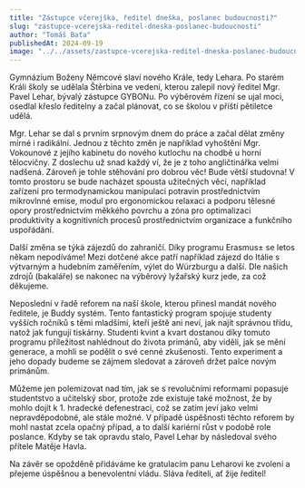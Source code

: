 ```yaml
---
title: "Zástupce včerejška, ředitel dneška, poslanec budoucnosti?"
slug: "zastupce-vcerejska-reditel-dneska-poslanec-budoucnosti"
author: "Tomáš Baťa"
publishedAt: 2024-09-19
image: "../../assets/zastupce-vcerejska-reditel-dneska-poslanec-budoucnosti/01.png"
---
```


Gymnázium Boženy Němcové slaví nového Krále, tedy Lehara. Po starém Králi školy se udělala Štěrbina ve vedení, kterou zalepil nový ředitel Mgr. Pavel Lehar, bývalý zástupce GYBONu. Po výběrovém řízení se ujal moci, osedlal křeslo ředitelny a začal plánovat, co se školou v příští pětiletce udělá.

Mgr. Lehar se dal s prvním srpnovým dnem do práce a začal dělat změny mírné i radikální. Jednou z těchto změn je například vyhoštění Mgr. Vokounové z jejího kabinetu do nového kutlochu na chodbě u horní tělocvičny. Z doslechu už snad každý ví, že je z toho angličtinářka velmi nadšená. Zároveň je tohle stěhování pro dobrou věc! Bude větší studovna! V tomto prostoru se bude nacházet spousta užitečných věcí, například zařízení pro termodynamickou manipulaci potravin prostřednictvím mikrovlnné emise, modul pro ergonomickou relaxaci a podporu tělesné opory prostřednictvím měkkého povrchu a zóna pro optimalizaci produktivity a kognitivních procesů prostřednictvím organizace a funkčního uspořádání.

Další změna se týká zájezdů do zahraničí. Díky programu Erasmus± se letos někam nepodíváme! Mezi dotčené akce patří například zájezd do Itálie s výtvarným a hudebním zaměřením, výlet do Würzburgu a další. Dle našich zdrojů (bakaláře) se nakonec na výběrový lyžařský kurz jede, za což děkujeme.

Neposlední v řadě reforem na naší škole, kterou přinesl mandát nového ředitele, je Buddy systém. Tento fantastický program spojuje studenty vyšších ročníků s těmi mladšími, kteří ještě ani neví, jak najít správnou třídu, natož jak fungují tiskárny. Studenti kvint a kvart dostanou díky tomuto programu příležitost nahlédnout do života primánů, aby viděli, jak se mění generace, a mohli se podělit o své cenné zkušenosti. Tento experiment a jeho dopady budeme se zájmem sledovat a zároveň držet palce novým primánům.

Můžeme jen polemizovat nad tím, jak se s revolučními reformami popasuje studentstvo a učitelský sbor, protože zde existuje také možnost, že by mohlo dojít k 1. hradecké defenestraci, což se zatím jeví jako velmi nepravděpodobné, ale stále možné. V případě úspěšnosti těchto reforem by mohl nastat zcela opačný případ, a to další kariérní růst v podobě role poslance. Kdyby se tak opravdu stalo, Pavel Lehar by následoval svého přítele Matěje Havla.

Na závěr se opožděně přidáváme ke gratulacím panu Leharovi ke zvolení a přejeme úspěšnou a benevolentní vládu. Sláva řediteli, ať žije ředitel!
